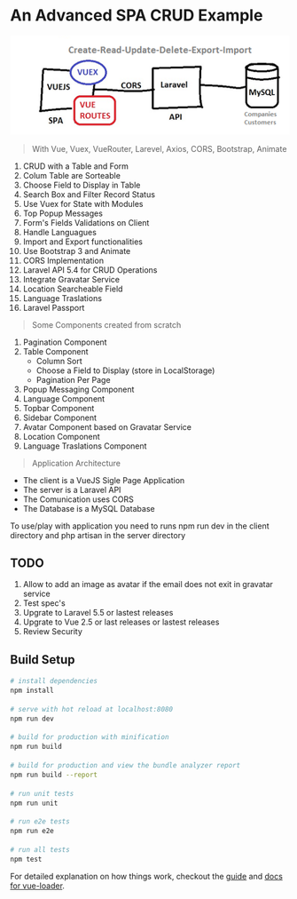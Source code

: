 # An Advanced SPA CRUD Example

<p align="left">
<img src="/architecture.png" width="700"/>
</p>
    
>With Vue, Vuex, VueRouter, Larevel, Axios, CORS, Bootstrap, Animate

1. CRUD with a Table and Form
2. Colum Table are Sorteable
3. Choose Field to Display in Table
4. Search Box and Filter Record Status
5. Use Vuex for State with Modules
6. Top Popup Messages
7. Form's Fields Validations on Client
8. Handle Languagues 
9. Import and Export functionalities
10. Use Bootstrap 3 and Animate
11. CORS Implementation 
12. Laravel API 5.4 for CRUD Operations
13. Integrate Gravatar Service
14. Location Searcheable Field
15. Language Traslations
16. Laravel Passport 



>Some Components created from scratch
1. Pagination Component
2. Table Component 
    * Column Sort 
    * Choose a Field to Display (store in LocalStorage)
    * Pagination Per Page 
3. Popup Messaging Component
4. Language Component
5. Topbar Component
5. Sidebar Component
6. Avatar Component based on Gravatar Service
7. Location Component
8. Language Traslations Component

>Application Architecture

* The client is a VueJS Sigle Page Application 
* The server is a Laravel API 
* The Comunication uses CORS
* The Database is a MySQL Database

To use/play with application you need to runs npm run dev in the client directory and php artisan in the server directory


## TODO

1. Allow to add an image as avatar if the email does not exit in gravatar service
2. Test spec's
3. Upgrate to Laravel 5.5 or lastest releases
4. Upgrate to  Vue 2.5 or last releases or lastest releases
5. Review Security 


## Build Setup

``` bash
# install dependencies
npm install

# serve with hot reload at localhost:8080
npm run dev

# build for production with minification
npm run build

# build for production and view the bundle analyzer report
npm run build --report

# run unit tests
npm run unit

# run e2e tests
npm run e2e

# run all tests
npm test
```

For detailed explanation on how things work, checkout the [guide](http://vuejs-templates.github.io/webpack/) and [docs for vue-loader](http://vuejs.github.io/vue-loader).
